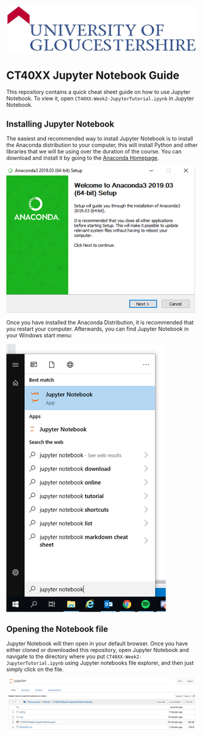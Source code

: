 ![UOG Logo](gitimg/uoglogo.jpg)
# CT40XX Jupyter Notebook Guide
This repository contains a quick cheat sheet guide on how to use Jupyter Notebook. To view it, open `CT40XX-Week2-JupyterTutorial.ipynb` in Jupyter Notebook.

## Installing Jupyter Notebook
The easiest and recommended way to install Jupyter Notebook is to install the Anaconda distribution to your computer, this will install Python and other libraries that we will be using over the duration of the course. You can download and install it by going to the [Anaconda Homepage](https://www.anaconda.com/distribution/#download-section).

![Anaconda installer](gitimg/anaconda.PNG)

Once you have installed the Anaconda Distribution, it is recommended that you restart your computer. Afterwards, you can find Jupyter Notebook in your Windows start menu:

![Start Menu image](gitimg/startmenu.PNG)

## Opening the Notebook file
Jupyter Notebook will then open in your default browser. Once you have either cloned or downloaded this repository, open Jupyter Notebook and navigate to the directory where you put `CT40XX-Week2-JupyterTutorial.ipynb` using Jupyter notebooks file explorer, and then just simply click on the file.

![Jupyter file explorer](gitimg/jupyterfileexplorer.PNG)

